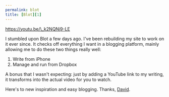 ```yaml
---
permalink: blot
title: [Blot][1]
---
```


https://youtu.be/\_k2NQNj9-LE

I stumbled upon Blot a few days ago. I've been rebuilding my site to work on it ever since. It checks off everything I want in a blogging platform, mainly allowing me to do these two things really well:

1. Write from iPhone
2. Manage and run from Dropbox

A bonus that I wasn't expecting: just by adding a YouTube link to my writing, it transforms into the actual video for you to watch.

Here's to new inspiration and easy blogging. Thanks, [David][2].

[1]:	http://blot.im
[2]:	http://twitter.com/davidmerfieid